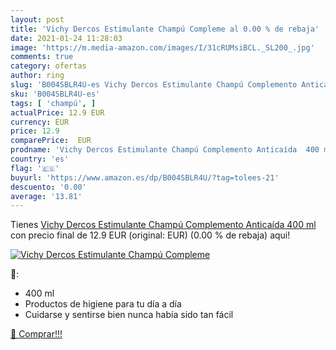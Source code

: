 ```yaml
---
layout: post
title: 'Vichy Dercos Estimulante Champú Compleme al 0.00 % de rebaja'
date: 2021-01-24 11:28:03
image: 'https://m.media-amazon.com/images/I/31cRUMsiBCL._SL200_.jpg'
comments: true
category: ofertas
author: ring
slug: 'B004SBLR4U-es Vichy Dercos Estimulante Champú Complemento Anticaída 400 ml'
sku: 'B004SBLR4U-es'
tags: [ 'champú', ]
actualPrice: 12.9 EUR
currency: EUR
price: 12.9
comparePrice:  EUR
prodname: 'Vichy Dercos Estimulante Champú Complemento Anticaída  400 ml'
country: 'es'
flag: '🇪🇸'
buyurl: 'https://www.amazon.es/dp/B004SBLR4U/?tag=tolees-21'
descuento: '0.00'
average: '13.81'
---
```


Tienes [Vichy Dercos Estimulante Champú Complemento Anticaída  400 ml](https://www.amazon.es/dp/B004SBLR4U/?tag=tolees-21) con precio final de  12.9 EUR (original:  EUR) (0.00 %  de rebaja) aqui!

[![Vichy Dercos Estimulante Champú Compleme](https://m.media-amazon.com/images/I/31cRUMsiBCL._SL200_.jpg)](https://www.amazon.es/dp/B004SBLR4U/?tag=tolees-21)

🔎:

- 400 ml
- Productos de higiene para tu día a día
- Cuidarse y sentirse bien nunca había sido tan fácil

[🛒 Comprar!!!](https://www.amazon.es/dp/B004SBLR4U/?tag=tolees-21)
